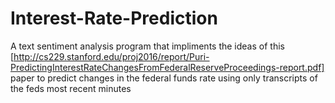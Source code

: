 # Interest-Rate-Prediction
A text sentiment analysis program that impliments the ideas of this [http://cs229.stanford.edu/proj2016/report/Puri-PredictingInterestRateChangesFromFederalReserveProceedings-report.pdf] paper to predict changes in the federal funds rate using only transcripts of the feds most recent minutes
